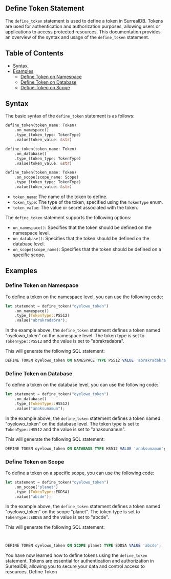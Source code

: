 ## Define Token Statement

The `define_token` statement is used to define a token in SurrealDB. Tokens are used for authentication and authorization purposes, allowing users or applications to access protected resources. This documentation provides an overview of the syntax and usage of the `define_token` statement.

## Table of Contents

- [Syntax](#syntax)
- [Examples](#examples)
  - [Define Token on Namespace](#define-token-on-namespace)
  - [Define Token on Database](#define-token-on-database)
  - [Define Token on Scope](#define-token-on-scope)

## Syntax

The basic syntax of the `define_token` statement is as follows:

```rust
define_token(token_name: Token)
    .on_namespace()
    .type_(token_type: TokenType)
    .value(token_value: &str)

define_token(token_name: Token)
    .on_database()
    .type_(token_type: TokenType)
    .value(token_value: &str)

define_token(token_name: Token)
    .on_scope(scope_name: Scope)
    .type_(token_type: TokenType)
    .value(token_value: &str)
```

- `token_name`: The name of the token to define.
- `token_type`: The type of the token, specified using the `TokenType` enum.
- `token_value`: The value or secret associated with the token.

The `define_token` statement supports the following options:

- `on_namespace()`: Specifies that the token should be defined on the namespace level.
- `on_database()`: Specifies that the token should be defined on the database level.
- `on_scope(scope_name)`: Specifies that the token should be defined on a specific scope.

## Examples

### Define Token on Namespace

To define a token on the namespace level, you can use the following code:

```rust
let statement = define_token("oyelowo_token")
    .on_namespace()
    .type_(TokenType::PS512)
    .value("abrakradabra");
```

In the example above, the `define_token` statement defines a token named "oyelowo_token" on the namespace level. The token type is set to `TokenType::PS512` and the value is set to "abrakradabra".

This will generate the following SQL statement:

```sql
DEFINE TOKEN oyelowo_token ON NAMESPACE TYPE PS512 VALUE 'abrakradabra';
```

### Define Token on Database

To define a token on the database level, you can use the following code:

```rust
let statement = define_token("oyelowo_token")
    .on_database()
    .type_(TokenType::HS512)
    .value("anaksunamun");
```

In the example above, the `define_token` statement defines a token named "oyelowo_token" on the database level. The token type is set to `TokenType::HS512` and the value is set to "anaksunamun".

This will generate the following SQL statement:

```sql
DEFINE TOKEN oyelowo_token ON DATABASE TYPE HS512 VALUE 'anaksunamun';
```

### Define Token on Scope

To define a token on a specific scope, you can use the following code:

```rust
let statement = define_token("oyelowo_token")
    .on_scope("planet")
    .type_(TokenType::EDDSA)
    .value("abcde");
```

In the example above, the `define_token` statement defines a token named "oyelowo_token" on the scope "planet". The token type is set to `TokenType::EDDSA` and the value is set to "abcde".

This will generate the following SQL statement:

```sql


DEFINE TOKEN oyelowo_token ON SCOPE planet TYPE EDDSA VALUE 'abcde';
```

You have now learned how to define tokens using the `define_token` statement. Tokens are essential for authentication and authorization in SurrealDB, allowing you to secure your data and control access to resources. Define Token
